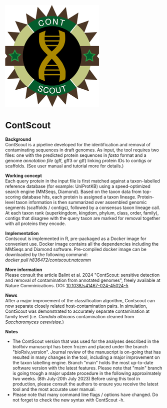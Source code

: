 ![en:ContScoutLogo](ContScoutLogoSmall.png)
# ContScout
**Background**  
ContScout is a pipeline developed for the identification and removal of contaminating sequences in draft genomes. As input, the tool requires two files: one with the predicted protein sequences in *fasta* format and a genome *annotation file* (gff, gff3 or gtf) linking protein IDs to contigs or scaffolds. (See user manual and tutorial more for details.)

**Working concept**  
Each query protein in the input file is first matched against a taxon-labelled reference database (for example: UniProtKB) using a speed-optimized search engine (MMSeqs, Diamond). Based on the taxon data from top-scoring database hits, each protein is assigned a taxon lineage. Protein-level taxon information is then summarized over assembled genomic segments (scaffolds / contigs), followed by a consensus taxon lineage call. At each taxon rank (superkingdom, kingdom, phylum, class, order, family), contigs that disagree with the query taxon are marked for removal together with all proteins they encode. 

**Implementation**  
Contscout is implemented in R, pre-packaged as a Docker image for convenient use. Docker image contains all the dependencies including the MMSeqs and Diamond software.
Pre-compiled docker image can be downloaded by the following command:  
*docker pull h836472/contscout:natcomm*

**More information**  
Please consult the article Balint et al. 2024 "ContScout: sensitive detection and removal of contamination from annotated genomes", freely available at Nature Comminications. DOI: [10.1038/s41467-024-45024-5](https://doi.org/10.1038/s41467-024-45024-5)


**News**  
After a major improvement of the classification algorithm, Contscout can now separate closely related host-contamination pairs. In simulation, ContScout was demonstrated to accurately separate contamination at family level (i.e.  *Candida albicans*  contamination cleaned from  *Saccharomyces cerevisiae*.)

**Notes**
* The ContScout version that was used for the analyses described in the bioRxiv manuscript has been frozen and placed under the branch "bioRxiv_version". Journal review of the manuscript is on-going that has resulted in many changes in the tool, including a major improvement on the taxon labelling engine. Branch "main" holds the most up-to-date software version with the latest features. Please note that "main" branch is going trough a major update procedure in the following approximately two weeks. (8th July-20th July 2023) Before using this tool in production, please consult the authors to ensure you receive the latest tool and the most accurate user manual.
* Please note that many command line flags / options have changed. Do not forget to check the new syntax with ContScout -h.

